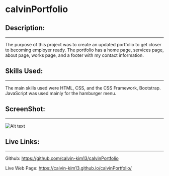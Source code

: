 # calvinPortfolio
## Description:
---
The purpose of this project was to create an updated portfolio to get closer to becoming employer ready. The portfolio has a home page, services page, about page, works page, and a footer with my contact information. 

## Skills Used:
---
The main skills used were HTML, CSS, and the CSS Framework, Bootstrap. JavaScript was used mainly for the hamburger menu.

## ScreenShot:
---
![Alt text](/assets/img/portfolio-screenshot.png "Optional Title")

## Live Links:
---
Github:
https://github.com/calvin-kim13/calvinPortfolio

Live Web Page:
https://calvin-kim13.github.io/calvinPortfolio/
